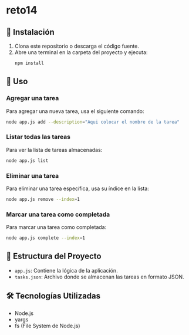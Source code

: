 # reto14
## 🚀 Instalación

1. Clona este repositorio o descarga el código fuente.
2. Abre una terminal en la carpeta del proyecto y ejecuta:
   ```sh
   npm install
   ```

## 📌 Uso

### Agregar una tarea
Para agregar una nueva tarea, usa el siguiente comando:
```sh
node app.js add --description="Aqui colocar el nombre de la tarea"
```

### Listar todas las tareas
Para ver la lista de tareas almacenadas:
```sh
node app.js list
```

### Eliminar una tarea
Para eliminar una tarea específica, usa su índice en la lista:
```sh
node app.js remove --index=1
```

### Marcar una tarea como completada
Para marcar una tarea como completada:
```sh
node app.js complete --index=1
```

## 📂 Estructura del Proyecto
- `app.js`: Contiene la lógica de la aplicación.
- `tasks.json`: Archivo donde se almacenan las tareas en formato JSON.

## 🛠 Tecnologías Utilizadas
- Node.js
- yargs
- fs (File System de Node.js)
